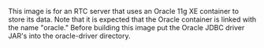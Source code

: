 This image is for an RTC server that uses an Oracle 11g XE container
to store its data. Note that it is expected that the Oracle container
is linked with the name "oracle." Before building this image put the
Oracle JDBC driver JAR's into the oracle-driver directory.
